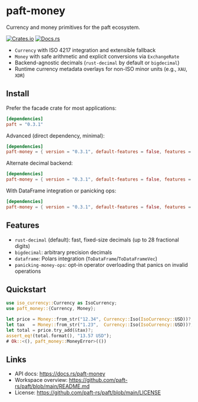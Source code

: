 paft-money
==========

Currency and money primitives for the paft ecosystem.

[![Crates.io](https://img.shields.io/crates/v/paft-money)](https://crates.io/crates/paft-money)
[![Docs.rs](https://docs.rs/paft-money/badge.svg)](https://docs.rs/paft-money)

- `Currency` with ISO 4217 integration and extensible fallback
- `Money` with safe arithmetic and explicit conversions via `ExchangeRate`
- Backend-agnostic decimals (`rust-decimal` by default or `bigdecimal`)
- Runtime currency metadata overlays for non-ISO minor units (e.g., `XAU`, `XDR`)

Install
-------

Prefer the facade crate for most applications:

```toml
[dependencies]
paft = "0.3.1"
```

Advanced (direct dependency, minimal):

```toml
[dependencies]
paft-money = { version = "0.3.1", default-features = false, features = ["rust-decimal"] }
```

Alternate decimal backend:

```toml
[dependencies]
paft-money = { version = "0.3.1", default-features = false, features = ["bigdecimal"] }
```

With DataFrame integration or panicking ops:

```toml
[dependencies]
paft-money = { version = "0.3.1", default-features = false, features = ["rust-decimal", "dataframe", "panicking-money-ops"] }
```

Features
--------

- `rust-decimal` (default): fast, fixed-size decimals (up to 28 fractional digits)
- `bigdecimal`: arbitrary precision decimals
- `dataframe`: Polars integration (`ToDataFrame`/`ToDataFrameVec`)
- `panicking-money-ops`: opt-in operator overloading that panics on invalid operations

Quickstart
----------

```rust
use iso_currency::Currency as IsoCurrency;
use paft_money::{Currency, Money};

let price = Money::from_str("12.34", Currency::Iso(IsoCurrency::USD))?;
let tax   = Money::from_str("1.23",  Currency::Iso(IsoCurrency::USD))?;
let total = price.try_add(&tax)?;
assert_eq!(total.format(), "13.57 USD");
# Ok::<(), paft_money::MoneyError>(())
```

Links
-----

- API docs: https://docs.rs/paft-money
- Workspace overview: https://github.com/paft-rs/paft/blob/main/README.md
- License: https://github.com/paft-rs/paft/blob/main/LICENSE
